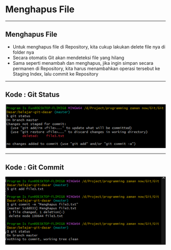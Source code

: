 # Menghapus File

---

## Menghapus File

- Untuk menghapus file di Repository, kita cukup lakukan delete file nya di folder nya
- Secara otomatis Git akan mendeteksi file yang hilang
- Sama seperti menambah dan menghapus, jika ingin simpan secara permanen di Repository, kita harus menambahkan operasi tersebut ke Staging Index, lalu commit ke Repository

---

## Kode : Git Status

![1](../assets/img/9/1.PNG)

---

## Kode : Git Commit

![2](../assets/img/9/2.PNG)